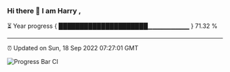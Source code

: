 ### Hi there 👋 I am Harry , 

⏳ Year progress { █████████████████████▁▁▁▁▁▁▁▁▁ } 71.32 %

---

⏰ Updated on Sun, 18 Sep 2022 07:27:01 GMT

![Progress Bar CI](https://github.com/duykhang68/duykhang68/workflows/Progress%20Bar%20CI/badge.svg)
